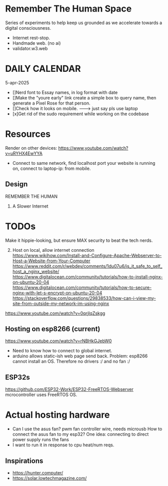 # Remember The Human Space
Series of experiments to help keep us grounded as we accelerate towards a digital consciousness. 
- Internet rest-stop. 
- Handmade web. (no ai)
- validator.w3.web

# DAILY CALENDAR
5-apr-2025
- []Nerd font to Essay names, in log format with date
- []Make the "youre early" link create a simple box to query name, then generate a Pixel Rose for that person.
- []Check how it looks on mobile. ---> just say pls use laptop
- [x]Get rid of the sudo requirement while working on the codebase

# Resources
Render on other devices: https://www.youtube.com/watch?v=uRYHX4EwYYA 
- Connect to same network, find localhost port your website is running on,
connect to laptop-ip:<port> from mobile.


## Design
REMEMBER THE HUMAN
1. A Slower Internet



# TODOs
Make it hippie-looking, but ensure MAX security to beat the tech nerds.

2. Host on local, allow internet connection
https://www.wikihow.com/Install-and-Configure-Apache-Webserver-to-Host-a-Website-from-Your-Computer
https://www.reddit.com/r/webdev/comments/1du07u6/is_it_safe_to_self_host_a_nginx_website/
https://www.digitalocean.com/community/tutorials/how-to-install-nginx-on-ubuntu-20-04
https://www.digitalocean.com/community/tutorials/how-to-secure-nginx-with-let-s-encrypt-on-ubuntu-20-04
https://stackoverflow.com/questions/29838533/how-can-i-view-my-site-from-outside-my-network-im-using-nginx

https://www.youtube.com/watch?v=0qrjIqZskgg


## Hosting on esp8266 (current)
https://www.youtube.com/watch?v=rNBHkGJebW0
- Need to know how to connect to global internet.
- arduino allows static-ish web page send back.
Problem: esp8266 cannot install an OS. Therefore no drivers
:/ and no fan :/

## ESP32s
https://github.com/ESP32-Work/ESP32-FreeRTOS-Webserver
mcrocontroller uses FreeRTOS OS.


# Actual hosting hardware
- Can I use the asus fan?
pwm fan controller wire, needs microusb
How to connect the asus fan to my esp32?
One idea: connecting to direct power supply runs the fans
- I want to run it in response to cpu heat/num reqs.







## Inspirations
- https://hunter.computer/
- https://solar.lowtechmagazine.com/

